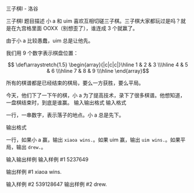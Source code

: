 



三子棋I - 洛谷














三子棋I
题目描述
小 a 和 uim 喜欢互相切磋三子棋。三子棋大家都玩过是吗？就是在九宫格里面 OOXX（别想歪了），谁连成 $3$ 个就赢了。

由于小 a 比较愚蠢，uim 总是让他先。

我们用 $9$ 个数字表示棋盘位置：

$$
\def\arraystretch{1.5}
\begin{array}{|c|c|c|}\hline
1 & 2 & 3 \\\hline
4 & 5 & 6 \\\hline
7 & 8 & 9 \\\hline
\end{array}$$


所有的棋谱都是已经结束的棋局，要么一方获胜，要么平局。

今天，他们下了一下午的棋，小 a 为了提高技术，录下了很多棋谱。他想知道，一盘棋结束时，到底是谁赢。
输入输出格式
输入格式

一行，一串数字，表示落子的地点。小 a 总是先下。

输出格式

一行，如果小 a 赢，输出 `xiaoa wins.`。如果 uim 赢，输出 `uim wins.`。如果平局，输出 `drew.`。

输入输出样例
输入样例 #1
5237649

输出样例 #1
xiaoa wins.

输入样例 #2
539128647
输出样例 #2
drew.






